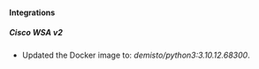 #### Integrations
##### Cisco WSA v2
- Updated the Docker image to: *demisto/python3:3.10.12.68300*.
